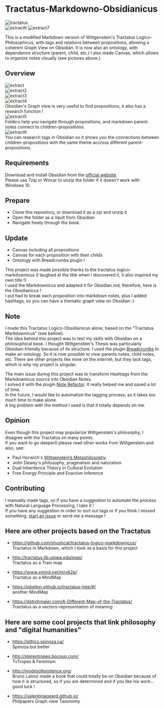 # Tractatus-Markdowno-Obsidianicus  
![tractatus](Obsidianicus_images/Wittgenstein_Obsidian.png)  
![extract6](Obsidianicus_images/tractatus_canvas_picture.png) 
![extract7](Obsidianicus_images/tractatus_canvas_picture_1.png)

This is a modified Markdown version of Wittgenstein's Tractatus Logico-Philosophicus, with tags and relations between propositions, allowing a coherent Graph View on Obsidian. It is now also an ontology, with dependence structure (parent, child, etc.)
I also made Canvas, which allows to organize notes visually (see pictures above.)


## Overview  
![extract](Obsidianicus_images/Tractatus1.png)  
![extract2](Obsidianicus_images/Tractatus2.png)  
![extract3](Obsidianicus_images/Tractatus3.png)  
![extract4](Obsidianicus_images/Tractatus4.png)  
Obsidian's Graph view is very useful to find propositions, it also has a research function !  
![extract5](Obsidianicus_images/Tractatus0.png)  
Folders help you navigate through propositions, and markdown parent-notes connect to children-propositions.  
![extract6](Obsidianicus_images/TractatusTags.png)  
You can research tags in Obsidian so it shows you the connections between children-propositions with the same theme accross different parent-propositions.  

## Requirements  
Download and install Obsidian from the [official website](https://obsidian.md).  
Please use 7zip or Winrar to unzip the folder if it doesn't work with Windows 10.

## Prepare  
- Clone this repository, or download it as a zip and unzip it  
- Open the folder as a Vault from Obsidian  
- Navigate freely through the book.  


## Update  
- Canvas including all propositions
- Canvas for each proposition with their childs
- Ontology with Breadcrumbs plugin !

This project was made possible thanks to the tractatus logico-markdownicus (I laughed at the title when I discovered it, it also inspired my own title !)  
I used the Markdownicus and adapted it for Obsidian.md, therefore, here is the Obsidianicus !  
I put had to break each proposition into markdown notes, plus I added hashtags, so you can have a thematic graph view on Obsidian :)  

## Note  
I made this Tractatus Logico-Obsidianicus alone, based on the "Tractatus Markdownicus" (see bellow).  
The idea behind this project was to test my skills with Obsidian on a philosophical book.
I thought Wittgenstein's Thesis was particularly Obsidian-friendly because of its structure. I used the plugin [Breadcrumbs](https://github.com/SkepticMystic/breadcrumbs) to make an ontology. So it is now possible to view parents notes, child notes, etc.
There are other projects like mine on the internet, but they lack tags, which is why my project is singular. 

The main issue during this project was to transform Hashtags from the Markdownicus source into Obsidian Notes.  
I solved it with the plugin [Note Refactor](https://github.com/lynchjames/note-refactor-obsidian). It really helped me and saved a lot of time.  
In the future, I would like to automatize the tagging process, as it takes too much time to make alone.  
A big problem with the method I used is that it totally depends on me.  


## Opinion  
Even though this project may popularize Wittgenstein's philosophy, I disagree with the Tractatus on many points.  
If you want to go deeper0 please read other works from Wittgenstein and also, see:  
- Paul Horwich's [Wittgenstein’s Metaphilosophy](https://oxford.universitypressscholarship.com/view/10.1093/acprof:oso/9780199588879.001.0001/acprof-9780199588879).  
- John Dewey's philosophy, pragmatism and naturalism 
- Dual Inheritence Theory in Cultural Evolution  
- Free Energy Principle and Enactive Inference  

## Contributing  
I manually made tags, so if you have a suggestion to automate the process with Natural Language Processing, I take it !  
If you have any suggestion in order to sort out tags or if you think I missed something, [start an issue](https://github.com/Onto-Log/Tractatus-Markdowno-Obsidianicus/issues/new/choose) or send me a message !  

## Here are other projects based on the Tractatus  
- https://github.com/shushcat/tractatus-logico-markdownicus/  
Tractatus in Markdown, which I took as a basis for this project  

- http://tractatus.lib.uiowa.edu/map/  
Tractatus as a Train map  

- https://www.xmind.net/m/vA2p/  
Tractatus as a MindMap  

- https://pbellon.github.io/tractatus-tree/#/  
another MindMap  

- https://dstrohmaier.com/A-Different-Map-of-the-Tractatus/  
Tractatus as a vectors-representation of meaning  


## Here are some cool projects that link philosophy and "digital humanities"  
- https://ethics.spinoza.ca/  
Spinoza but better  

- http://stereotropes.bocoup.com/  
TvTropes & Feminism  

- http://modesofexistence.org/  
Bruno Latour made a book that could totally be on Obsidian because of how it is structured, so if you are determined and if you like his work... good luck !

- https://valentinlageard.github.io/  
Philpapers Graph view Taxonomy  

